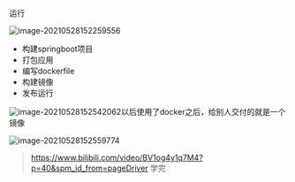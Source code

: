 运行

![image-20210528152259556](https://gitee.com/BothSavage/PicGo/raw/master//image/20210528152259.png)





* 构建springboot项目
* 打包应用
* 编写dockerfile
* 构建镜像
* 发布运行



![image-20210528152542062](https://gitee.com/BothSavage/PicGo/raw/master//image/20210528152542.png)以后使用了docker之后，给别人交付的就是一个镜像



![image-20210528152559774](https://gitee.com/BothSavage/PicGo/raw/master//image/20210528152559.png)



> https://www.bilibili.com/video/BV1og4y1q7M4?p=40&spm_id_from=pageDriver 学完